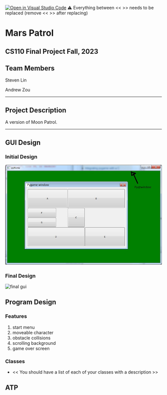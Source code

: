 [![Open in Visual Studio Code](https://classroom.github.com/assets/open-in-vscode-718a45dd9cf7e7f842a935f5ebbe5719a5e09af4491e668f4dbf3b35d5cca122.svg)](https://classroom.github.com/online_ide?assignment_repo_id=12872519&assignment_repo_type=AssignmentRepo)
:warning: Everything between << >> needs to be replaced (remove << >> after replacing)

# Mars Patrol
## CS110 Final Project  Fall, 2023

## Team Members

Steven Lin

Andrew Zou

***

## Project Description

A version  of Moon Patrol. 

***    

## GUI Design

### Initial Design

![initial gui](assets/gui.jpg)

### Final Design

![final gui](assets/finalgui.jpg)

## Program Design

### Features

1. start menu
2. moveable character
3. obstacle collisions
4. scrolling background
5. game over screen

### Classes

- << You should have a list of each of your classes with a description >>

## ATP


